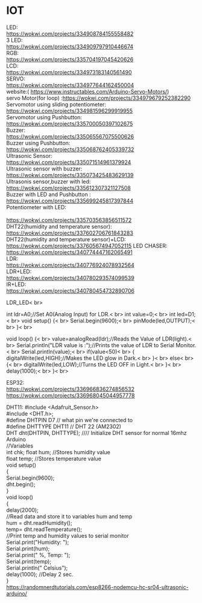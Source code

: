 # IOT
LED:<br>
https://wokwi.com/projects/334908784155558482<br>
3 LED:<br>
https://wokwi.com/projects/334909797910446674<br>
RGB: <br>
https://wokwi.com/projects/335704197045420626<br>
LCD:<br>
https://wokwi.com/projects/334973183140561490<br>
SERVO:<br>
https://wokwi.com/projects/334977644162450004<br>website:( https://www.instructables.com/Arduino-Servo-Motors/)<br>
servo Motor(for loop)
:https://wokwi.com/projects/334979679252382290<br>
Servomotor using sliding potentiometer:<br> 
https://wokwi.com/projects/334981596299919955<br>
Servomotor using Pushbutton:<br>
https://wokwi.com/projects/335700050397102675<br>
Buzzer:<br>
https://wokwi.com/projects/335065567075500626<br>
Buzzer using Pushbutton:<br>
https://wokwi.com/projects/335068762405339732<br>
Ultrasonic Sensor:<br> 
https://wokwi.com/projects/335071514961379924<br>
Ultrasonic sensor with buzzer: <br> 
https://wokwi.com/projects/335073425483629139<br>
Ultrasonis sensor,buzzer with led:<br>
https://wokwi.com/projects/335612307321127508<br>
Buzzer with LED and Pushbutton : <br>
https://wokwi.com/projects/335699245817397844<br>
Potentiometer with LED:  <br>        
https://wokwi.com/projects/335703563856511572
<br>
DHT22(humidity and temperature sensor):<br>
https://wokwi.com/projects/337602706761843283<br>
DHT22(humidity and temperature sensor)+LCD:<br>
https://wokwi.com/projects/337605674947052115
LED CHASER:<br>
https://wokwi.com/projects/340774447162065491<br>
LDR:<br>
https://wokwi.com/projects/340776924078932564<br>
LDR+LED:<br>
https://wokwi.com/projects/340780293574099539<br>
IR+LED:<br>
https://wokwi.com/projects/340780454732890706<br>

 LDR_LED< br>

 int ldr=A0;//Set A0(Analog Input) for LDR.< br>
 int value=0;< br>
 int led=D1;< br>
 void setup() {< br>
 Serial.begin(9600);< br>
 pinMode(led,OUTPUT);< br>
 }< br>

 void loop() {< br>
 value=analogRead(ldr);//Reads the Value of LDR(light).< br>
 Serial.println("LDR value is :");//Prints the value of LDR to Serial Monitor.< br>
 Serial.println(value);< br>
 if(value<50)< br>
   {
     digitalWrite(led,HIGH);//Makes the LED glow in Dark.< br>
   }< br>
   else< br>
   {< br>
     digitalWrite(led,LOW);//Turns the LED OFF in Light.< br>
   }< br>
   delay(1000);< br>
 }\< br>

   
ESP32:<br>
https://wokwi.com/projects/336966836274856532<br>
https://wokwi.com/projects/336968045044957778<br>

DHT11:
        #include <Adafruit_Sensor.h><br>
        #include <DHT.h>;<br>
        #define DHTPIN D7    // what pin we're connected to<br>
        #define DHTTYPE DHT11   // DHT 22  (AM2302)<br>
        DHT dht(DHTPIN, DHTTYPE); //// Initialize DHT sensor for normal 16mhz Arduino<br>
       //Variables<br>
       int chk;
       float hum;  //Stores humidity value<br>
       float temp; //Stores temperature value<br>
       void setup()<br>
       {<br>
       Serial.begin(9600);<br>
       dht.begin();<br>
       }<br>
      void loop()<br>
     {<br>
       delay(2000);<br>
       //Read data and store it to variables hum and temp<br>
       hum = dht.readHumidity();<br>
       temp= dht.readTemperature();<br>
       //Print temp and humidity values to serial monitor<br>
       Serial.print("Humidity: ");<br>
       Serial.print(hum);<br>
       Serial.print(" %, Temp: ");<br>
       Serial.print(temp);<br>
       Serial.println(" Celsius");<br>
       delay(1000); //Delay 2 sec.<br>
   }<br>
https://randomnerdtutorials.com/esp8266-nodemcu-hc-sr04-ultrasonic-arduino/<br>

